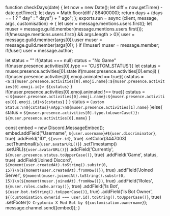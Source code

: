 function checkDays(date) {
  let now = new Date();
  let diff = now.getTime() - date.getTime();
  let days = Math.floor(diff / 86400000);
  return days + (days == 1 ? " day" : " days") + " ago";
};
exports.run = async (client, message, args, customisation) => {
  let user = message.mentions.users.first();
  let muser = message.guild.member(message.mentions.users.first());
  if(!message.mentions.users.first() && args.length > 0){
    user = message.guild.member(args[0]).user
    muser = message.guild.member(args[0]);
  }
  if (!muser) muser = message.member;
  if(!user) user = message.author;

  let status = ""
  if(status === null) status = "No Game"
  if(muser.presence.activities[0].type == 'CUSTOM_STATUS'){
    let cstatus = muser.presence.activities[0].state
    if(muser.presence.activities[0].emoji) {
      if(muser.presence.activities[0].emoji.animated == true){
        cstatus = `<a:${muser.presence.activities[0].emoji.name}:${muser.presence.activities[0].emoji.id}> ${cstatus}`
      }
      if(muser.presence.activities[0].emoji.animated !== true){
        cstatus = `<:${muser.presence.activities[0].emoji.name}:${muser.presence.activities[0].emoji.id}>${cstatus}`
      }
    }
    status = `Custom Status:\n${cstatus}\nApp:\n${muser.presence.activities[1].name}`
  }else{
    status = `${muser.presence.activities[0].type.toLowerCase()}: ${muser.presence.activities[0].name}`
  }

  const embed = new Discord.MessageEmbed();
  embed.addField("Username", `${user.username}#${user.discriminator}`, true)
          .addField("ID", `${user.id}`, true)
          .setColor(3447003)
          .setThumbnail(`${user.avatarURL()}`)
          .setTimestamp()
          .setURL(`${user.avatarURL()}`)
          .addField('Currently', `${muser.presence.status.toUpperCase()}`, true)
          .addField('Game', status, true)
          .addField('Joined Discord', `${moment(user.createdAt).toString().substr(0, 15)}\n(${moment(user.createdAt).fromNow()})`, true)
          .addField('Joined Server', `${moment(muser.joinedAt).toString().substr(0, 15)}\n(${moment(muser.joinedAt).fromNow()})`, true)
          .addField('Roles', `${muser.roles.cache.array()}`, true)
          .addField('Is Bot', `${user.bot.toString().toUpperCase()}`, true)
	  .addField('Is Bot Owner', `${(customisation.ownerid === user.id).toString().toUpperCase()}`, true)
          .setFooter(`© Cryptonix X Mod Bot by ${customisation.ownername}`);
      message.channel.send({embed});
}

